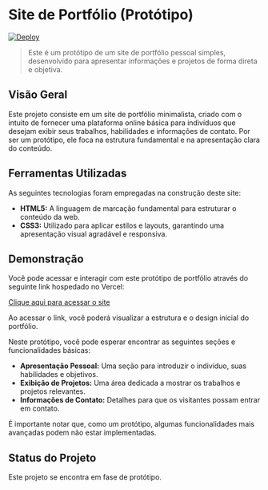 # Site de Portfólio (Protótipo)

[![Deploy](https://vercel.com/button)](https://site-portifolio-lime.vercel.app/)

> Este é um protótipo de um site de portfólio pessoal simples, desenvolvido para apresentar informações e projetos de forma direta e objetiva.

## Visão Geral

Este projeto consiste em um site de portfólio minimalista, criado com o intuito de fornecer uma plataforma online básica para indivíduos que desejam exibir seus trabalhos, habilidades e informações de contato. Por ser um protótipo, ele foca na estrutura fundamental e na apresentação clara do conteúdo.

## Ferramentas Utilizadas

As seguintes tecnologias foram empregadas na construção deste site:

* **HTML5:** A linguagem de marcação fundamental para estruturar o conteúdo da web.
* **CSS3:** Utilizado para aplicar estilos e layouts, garantindo uma apresentação visual agradável e responsiva.

## Demonstração

Você pode acessar e interagir com este protótipo de portfólio através do seguinte link hospedado no Vercel:

[Clique aqui para acessar o site](https://site-portifolio-lime.vercel.app/)

Ao acessar o link, você poderá visualizar a estrutura e o design inicial do portfólio.

Neste protótipo, você pode esperar encontrar as seguintes seções e funcionalidades básicas:

* **Apresentação Pessoal:** Uma seção para introduzir o indivíduo, suas habilidades e objetivos.
* **Exibição de Projetos:** Uma área dedicada a mostrar os trabalhos e projetos relevantes.
* **Informações de Contato:** Detalhes para que os visitantes possam entrar em contato.

É importante notar que, como um protótipo, algumas funcionalidades mais avançadas podem não estar implementadas.

## Status do Projeto

Este projeto se encontra em fase de protótipo.
